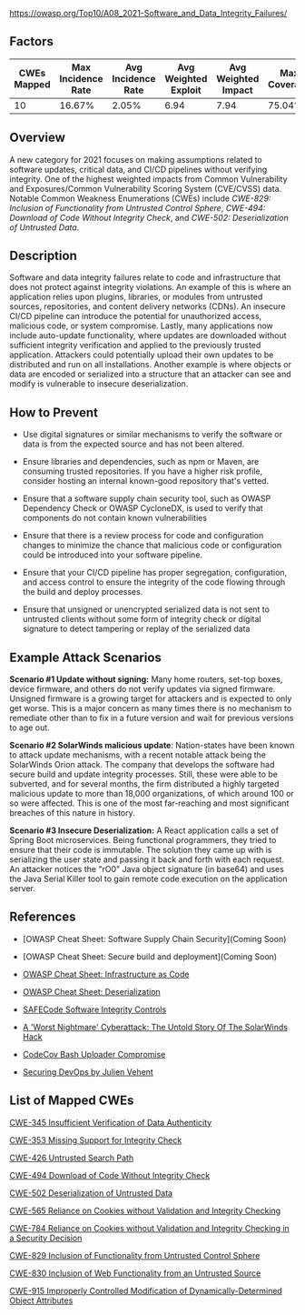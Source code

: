 https://owasp.org/Top10/A08_2021-Software_and_Data_Integrity_Failures/

## Factors

|CWEs Mapped|Max Incidence Rate|Avg Incidence Rate|Avg Weighted Exploit|Avg Weighted Impact|Max Coverage|Avg Coverage|Total Occurrences|Total CVEs|
|---|---|---|---|---|---|---|---|---|
|10|16.67%|2.05%|6.94|7.94|75.04%|45.35%|47,972|1,152|

## Overview

A new category for 2021 focuses on making assumptions related to software updates, critical data, and CI/CD pipelines without verifying integrity. One of the highest weighted impacts from Common Vulnerability and Exposures/Common Vulnerability Scoring System (CVE/CVSS) data. Notable Common Weakness Enumerations (CWEs) include _CWE-829: Inclusion of Functionality from Untrusted Control Sphere_, _CWE-494: Download of Code Without Integrity Check_, and _CWE-502: Deserialization of Untrusted Data_.

## Description

Software and data integrity failures relate to code and infrastructure that does not protect against integrity violations. An example of this is where an application relies upon plugins, libraries, or modules from untrusted sources, repositories, and content delivery networks (CDNs). An insecure CI/CD pipeline can introduce the potential for unauthorized access, malicious code, or system compromise. Lastly, many applications now include auto-update functionality, where updates are downloaded without sufficient integrity verification and applied to the previously trusted application. Attackers could potentially upload their own updates to be distributed and run on all installations. Another example is where objects or data are encoded or serialized into a structure that an attacker can see and modify is vulnerable to insecure deserialization.

## How to Prevent

- Use digital signatures or similar mechanisms to verify the software or data is from the expected source and has not been altered.
    
- Ensure libraries and dependencies, such as npm or Maven, are consuming trusted repositories. If you have a higher risk profile, consider hosting an internal known-good repository that's vetted.
    
- Ensure that a software supply chain security tool, such as OWASP Dependency Check or OWASP CycloneDX, is used to verify that components do not contain known vulnerabilities
    
- Ensure that there is a review process for code and configuration changes to minimize the chance that malicious code or configuration could be introduced into your software pipeline.
    
- Ensure that your CI/CD pipeline has proper segregation, configuration, and access control to ensure the integrity of the code flowing through the build and deploy processes.
    
- Ensure that unsigned or unencrypted serialized data is not sent to untrusted clients without some form of integrity check or digital signature to detect tampering or replay of the serialized data
    

## Example Attack Scenarios

**Scenario #1 Update without signing:** Many home routers, set-top boxes, device firmware, and others do not verify updates via signed firmware. Unsigned firmware is a growing target for attackers and is expected to only get worse. This is a major concern as many times there is no mechanism to remediate other than to fix in a future version and wait for previous versions to age out.

**Scenario #2 SolarWinds malicious update**: Nation-states have been known to attack update mechanisms, with a recent notable attack being the SolarWinds Orion attack. The company that develops the software had secure build and update integrity processes. Still, these were able to be subverted, and for several months, the firm distributed a highly targeted malicious update to more than 18,000 organizations, of which around 100 or so were affected. This is one of the most far-reaching and most significant breaches of this nature in history.

**Scenario #3 Insecure Deserialization:** A React application calls a set of Spring Boot microservices. Being functional programmers, they tried to ensure that their code is immutable. The solution they came up with is serializing the user state and passing it back and forth with each request. An attacker notices the "rO0" Java object signature (in base64) and uses the Java Serial Killer tool to gain remote code execution on the application server.

## References

- [OWASP Cheat Sheet: Software Supply Chain Security](Coming Soon)
    
- [OWASP Cheat Sheet: Secure build and deployment](Coming Soon)
    
- [OWASP Cheat Sheet: Infrastructure as Code](https://cheatsheetseries.owasp.org/cheatsheets/Infrastructure_as_Code_Security_Cheat_Sheet.html)
    
- [OWASP Cheat Sheet: Deserialization](https://wiki.owasp.org/index.php/Deserialization_Cheat_Sheet)
    
- [SAFECode Software Integrity Controls](https://safecode.org/publication/SAFECode_Software_Integrity_Controls0610.pdf)
    
- [A 'Worst Nightmare' Cyberattack: The Untold Story Of The SolarWinds Hack](https://www.npr.org/2021/04/16/985439655/a-worst-nightmare-cyberattack-the-untold-story-of-the-solarwinds-hack)
    
- [CodeCov Bash Uploader Compromise](https://about.codecov.io/security-update)
    
- [Securing DevOps by Julien Vehent](https://www.manning.com/books/securing-devops)
    

## List of Mapped CWEs

[CWE-345 Insufficient Verification of Data Authenticity](https://cwe.mitre.org/data/definitions/345.html)

[CWE-353 Missing Support for Integrity Check](https://cwe.mitre.org/data/definitions/353.html)

[CWE-426 Untrusted Search Path](https://cwe.mitre.org/data/definitions/426.html)

[CWE-494 Download of Code Without Integrity Check](https://cwe.mitre.org/data/definitions/494.html)

[CWE-502 Deserialization of Untrusted Data](https://cwe.mitre.org/data/definitions/502.html)

[CWE-565 Reliance on Cookies without Validation and Integrity Checking](https://cwe.mitre.org/data/definitions/565.html)

[CWE-784 Reliance on Cookies without Validation and Integrity Checking in a Security Decision](https://cwe.mitre.org/data/definitions/784.html)

[CWE-829 Inclusion of Functionality from Untrusted Control Sphere](https://cwe.mitre.org/data/definitions/829.html)

[CWE-830 Inclusion of Web Functionality from an Untrusted Source](https://cwe.mitre.org/data/definitions/830.html)

[CWE-915 Improperly Controlled Modification of Dynamically-Determined Object Attributes](https://cwe.mitre.org/data/definitions/915.html)